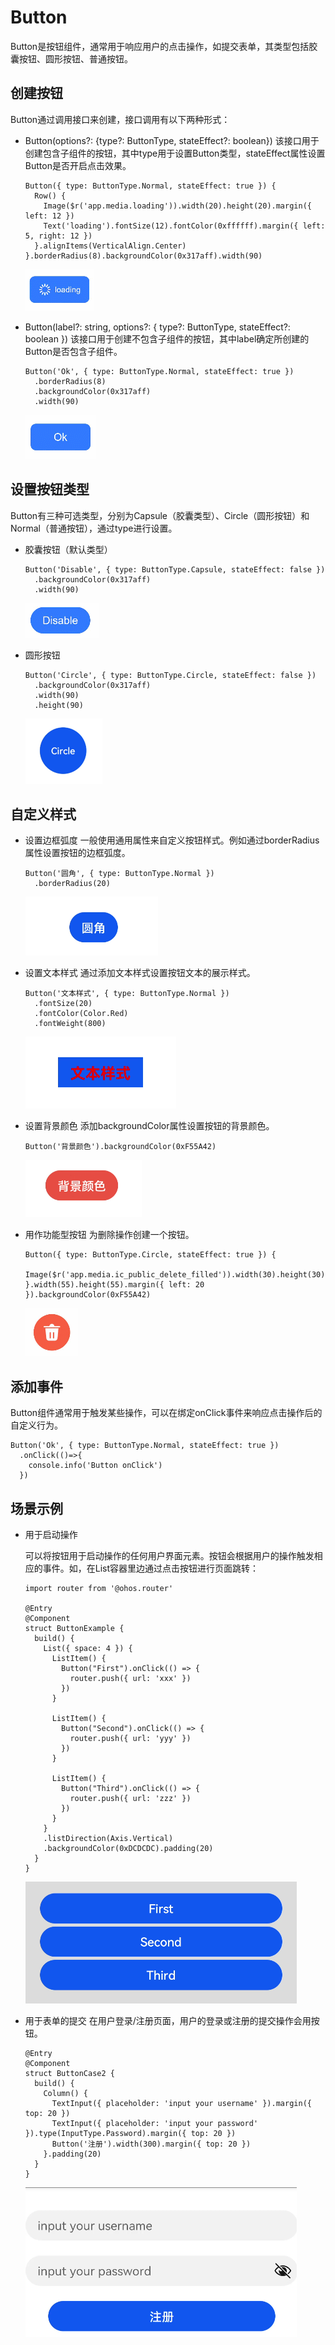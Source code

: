# Button


Button是按钮组件，通常用于响应用户的点击操作，如提交表单，其类型包括胶囊按钮、圆形按钮、普通按钮。


## 创建按钮

Button通过调用接口来创建，接口调用有以下两种形式：

- Button(options?: {type?: ButtonType, stateEffect?: boolean})
  该接口用于创建包含子组件的按钮，其中type用于设置Button类型，stateEffect属性设置Button是否开启点击效果。

  
  ```
  Button({ type: ButtonType.Normal, stateEffect: true }) {
    Row() {
      Image($r('app.media.loading')).width(20).height(20).margin({ left: 12 })
      Text('loading').fontSize(12).fontColor(0xffffff).margin({ left: 5, right: 12 })
    }.alignItems(VerticalAlign.Center)
  }.borderRadius(8).backgroundColor(0x317aff).width(90)
  ```

  ![zh-cn_image_0000001260555857](figures/zh-cn_image_0000001260555857.png)

- Button(label?: string, options?: { type?: ButtonType, stateEffect?: boolean })
  该接口用于创建不包含子组件的按钮，其中label确定所创建的Button是否包含子组件。

  
  ```
  Button('Ok', { type: ButtonType.Normal, stateEffect: true })
    .borderRadius(8)
    .backgroundColor(0x317aff)
    .width(90)
  ```

  ![zh-cn_image_0000001215796030](figures/zh-cn_image_0000001215796030.png)


## 设置按钮类型

Button有三种可选类型，分别为Capsule（胶囊类型）、Circle（圆形按钮）和Normal（普通按钮），通过type进行设置。

- 胶囊按钮（默认类型）
  
  ```
  Button('Disable', { type: ButtonType.Capsule, stateEffect: false })
    .backgroundColor(0x317aff)
    .width(90)
  ```

  ![zh-cn_image_0000001215645452](figures/zh-cn_image_0000001215645452.png)

- 圆形按钮
  
  ```
  Button('Circle', { type: ButtonType.Circle, stateEffect: false })
    .backgroundColor(0x317aff)
    .width(90)
    .height(90)
  ```

  ![zh-cn_image_0000001215965420](figures/zh-cn_image_0000001215965420.png)


## 自定义样式

- 设置边框弧度
  一般使用通用属性来自定义按钮样式。例如通过borderRadius属性设置按钮的边框弧度。

  
  ```
  Button('圆角', { type: ButtonType.Normal })
    .borderRadius(20)
  ```

  ![zh-cn_image_0000001190463780](figures/zh-cn_image_0000001190463780.png)

- 设置文本样式
  通过添加文本样式设置按钮文本的展示样式。

  
  ```
  Button('文本样式', { type: ButtonType.Normal })
    .fontSize(20)
    .fontColor(Color.Red)
    .fontWeight(800)
  ```

  ![zh-cn_image_0000001189744672](figures/zh-cn_image_0000001189744672.png)

- 设置背景颜色
  添加backgroundColor属性设置按钮的背景颜色。

  
  ```
  Button('背景颜色').backgroundColor(0xF55A42)
  ```

  ![zh-cn_image_0000001235146483](figures/zh-cn_image_0000001235146483.png)

- 用作功能型按钮
  为删除操作创建一个按钮。

  
  ```
  Button({ type: ButtonType.Circle, stateEffect: true }) {
    Image($r('app.media.ic_public_delete_filled')).width(30).height(30)
  }.width(55).height(55).margin({ left: 20 }).backgroundColor(0xF55A42)
  ```

  ![zh-cn_image_0000001260373911](figures/zh-cn_image_0000001260373911.png)


## 添加事件

Button组件通常用于触发某些操作，可以在绑定onClick事件来响应点击操作后的自定义行为。


```
Button('Ok', { type: ButtonType.Normal, stateEffect: true })
  .onClick(()=>{
    console.info('Button onClick')
  })
```


## 场景示例

- 用于启动操作

  可以将按钮用于启动操作的任何用户界面元素。按钮会根据用户的操作触发相应的事件。如，在List容器里边通过点击按钮进行页面跳转：

  ```
  import router from '@ohos.router'
  
  @Entry
  @Component
  struct ButtonExample {
    build() {
      List({ space: 4 }) {
        ListItem() {
          Button("First").onClick(() => {
            router.push({ url: 'xxx' })
          })
        }
  
        ListItem() {
          Button("Second").onClick(() => {
            router.push({ url: 'yyy' })
          })
        }
  
        ListItem() {
          Button("Third").onClick(() => {
            router.push({ url: 'zzz' })
          })
        }
      }
      .listDirection(Axis.Vertical)
      .backgroundColor(0xDCDCDC).padding(20)
    }
  }
  ```


  ![zh-cn_image_0000001235626467](figures/zh-cn_image_0000001235626467.png)


- 用于表单的提交
  在用户登录/注册页面，用户的登录或注册的提交操作会用按钮。

  
  ```
  @Entry
  @Component
  struct ButtonCase2 {
    build() {
      Column() {
        TextInput({ placeholder: 'input your username' }).margin({ top: 20 })
        TextInput({ placeholder: 'input your password' }).type(InputType.Password).margin({ top: 20 })
        Button('注册').width(300).margin({ top: 20 })
      }.padding(20)
    }
  }
  ```
  
  ![zh-cn_image_0000001190466492](figures/zh-cn_image_0000001190466492.png)

